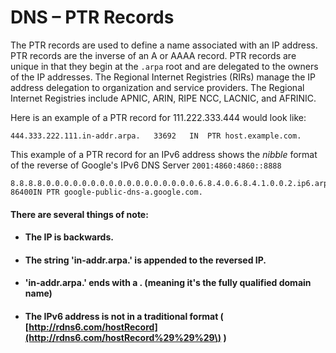 # DNS – PTR Records

The PTR records are used to define a name associated with an IP address. PTR records are the inverse of an A or AAAA record. PTR records are unique in that they begin at the `.arpa` root and are delegated to the owners of the IP addresses. The Regional Internet Registries \(RIRs\) manage the IP address delegation to organization and service providers. The Regional Internet Registries include APNIC, ARIN, RIPE NCC, LACNIC, and AFRINIC.

Here is an example of a PTR record for 111.222.333.444 would look like:

```
444.333.222.111.in-addr.arpa.   33692   IN  PTR host.example.com.
```

This example of a PTR record for an IPv6 address shows the _nibble_ format of the reverse of Google's IPv6 DNS Server `2001:4860:4860::8888`

```
8.8.8.8.0.0.0.0.0.0.0.0.0.0.0.0.0.0.0.0.0.6.8.4.0.6.8.4.1.0.0.2.ip6.arpa. 86400IN PTR google-public-dns-a.google.com.
```

#### There are several things of note:

* #### The IP is backwards.
* #### The string 'in-addr.arpa.' is appended to the reversed IP.
* #### 'in-addr.arpa.' ends with a . \(meaning it's the fully qualified domain name\)
* #### The IPv6 address is not in a traditional format \( [http://rdns6.com/hostRecord](http://rdns6.com/hostRecord%29%29%29\) \)



